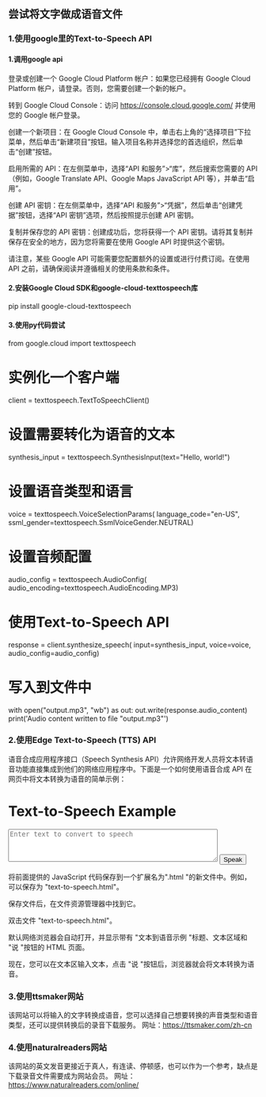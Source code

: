 ## 尝试将文字做成语音文件

### 1.使用google里的Text-to-Speech API
#### 1.调用google api
登录或创建一个 Google Cloud Platform 帐户：如果您已经拥有 Google Cloud Platform 帐户，请登录。否则，您需要创建一个新的帐户。

转到 Google Cloud Console：访问 https://console.cloud.google.com/ 并使用您的 Google 帐户登录。

创建一个新项目：在 Google Cloud Console 中，单击右上角的“选择项目”下拉菜单，然后单击“新建项目”按钮。输入项目名称并选择您的首选组织，然后单击“创建”按钮。

启用所需的 API：在左侧菜单中，选择“API 和服务”>“库”，然后搜索您需要的 API（例如，Google Translate API、Google Maps JavaScript API 等），并单击“启用”。

创建 API 密钥：在左侧菜单中，选择“API 和服务”>“凭据”，然后单击“创建凭据”按钮，选择“API 密钥”选项，然后按照提示创建 API 密钥。

复制并保存您的 API 密钥：创建成功后，您将获得一个 API 密钥。请将其复制并保存在安全的地方，因为您将需要在使用 Google API 时提供这个密钥。

请注意，某些 Google API 可能需要您配置额外的设置或进行付费订阅。在使用 API 之前，请确保阅读并遵循相关的使用条款和条件。


#### 2.安装Google Cloud SDK和google-cloud-texttospeech库
pip install google-cloud-texttospeech


#### 3.使用py代码尝试
from google.cloud import texttospeech

# 实例化一个客户端
client = texttospeech.TextToSpeechClient()

# 设置需要转化为语音的文本
synthesis_input = texttospeech.SynthesisInput(text="Hello, world!")

# 设置语音类型和语言
voice = texttospeech.VoiceSelectionParams(
    language_code="en-US",
    ssml_gender=texttospeech.SsmlVoiceGender.NEUTRAL)

# 设置音频配置
audio_config = texttospeech.AudioConfig(
    audio_encoding=texttospeech.AudioEncoding.MP3)

# 使用Text-to-Speech API
response = client.synthesize_speech(
    input=synthesis_input, 
    voice=voice, 
    audio_config=audio_config)

# 写入到文件中
with open("output.mp3", "wb") as out:
    out.write(response.audio_content)
    print('Audio content written to file "output.mp3"')

### 2.使用Edge Text-to-Speech (TTS) API
语音合成应用程序接口（Speech Synthesis API）允许网络开发人员将文本转语音功能直接集成到他们的网络应用程序中。下面是一个如何使用语音合成 API 在网页中将文本转换为语音的简单示例：

<!DOCTYPE html>
<html>
<head>
  <title>Text-to-Speech Example</title>
</head>
<body>
  <h1>Text-to-Speech Example</h1>
  <textarea id="textToSpeak" rows="4" cols="50" placeholder="Enter text to convert to speech"></textarea>
  <button onclick="speakText()">Speak</button>

  <script>
    function speakText() {
      const text = document.getElementById('textToSpeak').value;
      const synth = window.speechSynthesis;
      const utterance = new SpeechSynthesisUtterance(text);

      // Set the voice and other options (optional)
      // You can specify different voices and adjust pitch, rate, and volume.
      // For example:
      // utterance.voice = synth.getVoices().find(voice => voice.name === 'Google UK English Female');
      // utterance.pitch = 1.0;
      // utterance.rate = 1.0;
      // utterance.volume = 1.0;

      // Speak the text
      synth.speak(utterance);
    }
  </script>
</body>
</html>

将前面提供的 JavaScript 代码保存到一个扩展名为".html "的新文件中。例如，可以保存为 "text-to-speech.html"。

保存文件后，在文件资源管理器中找到它。

双击文件 "text-to-speech.html"。

默认网络浏览器会自动打开，并显示带有 "文本到语音示例 "标题、文本区域和 "说 "按钮的 HTML 页面。

现在，您可以在文本区输入文本，点击 "说 "按钮后，浏览器就会将文本转换为语音。

### 3.使用ttsmaker网站

该网站可以将输入的文字转换成语音，您可以选择自己想要转换的声音类型和语音类型，还可以提供转换后的录音下载服务。
网址：https://ttsmaker.com/zh-cn


### 4.使用naturalreaders网站

该网站的英文发音更接近于真人，有连读、停顿感，也可以作为一个参考，缺点是下载录音文件需要成为网站会员。
网址：https://www.naturalreaders.com/online/